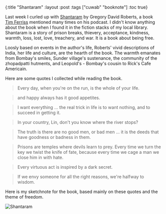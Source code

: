 {:title "Shantaram" :layout :post :tags ["cuwab" "booknote"] :toc true}

Last week I curled up with [Shantaram](http://www.amazon.com/gp/product/0312330537?keywords=shantaram&qid=1450147384&ref_=sr_1_1&sr=8-1) by Gregory David Roberts, a book [Tim Ferriss](https://twitter.com/tferriss) mentioned many times on his podcast. I didn't know anything about the book when I found it in the fiction stacks of my local library. Shantaram is a story of prison breaks, thievery, acceptance, kindness, warmth, loss, lost, love, treachery, and war. It is a book about being free.

Loosly based on events in the author's life, Roberts' vivid descriptions of India, her life and culture, are the hearth of the book. The warmth emanates from Bombay's smiles, Sunder village's sustenance, the community of the zhopadpatti hutments, and Leopold's - Bombay's cousin to Rick's Cafe Americain.

Here are some quotes I collected while reading the book.

> Every day, when you're on the run, is the whole of your life.

> and happy always has it good appetites.

> I want everything ... the real trick in life is to want nothing, and to succeed in getting it.

> In your country, Lin, don't you know where the river stops?

> The truth is there are no good men, or bad men ... it is the deeds that have goodness or badness in them.

> Prisons are temples where devils learn to prey. Every time we turn the key we twist the knife of fate, because every time we cage a man we close him in with hate.

> Every virtuous act is inspired by a dark secret.

> If we envy someone for all the right reasons, we're halfway to wisdom.

Here is my sketchnote for the book, based mainly on these quotes and the theme of freedom.

![Shantaram](/img/20151214_shantaram.jpg)
